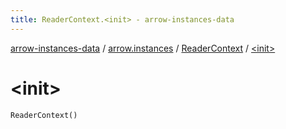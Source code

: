 ```yaml
---
title: ReaderContext.<init> - arrow-instances-data
---
```


[arrow-instances-data](../../index.html) / [arrow.instances](../index.html) / [ReaderContext](index.html) / [&lt;init&gt;](./-init-.html)

# &lt;init&gt;

`ReaderContext()`